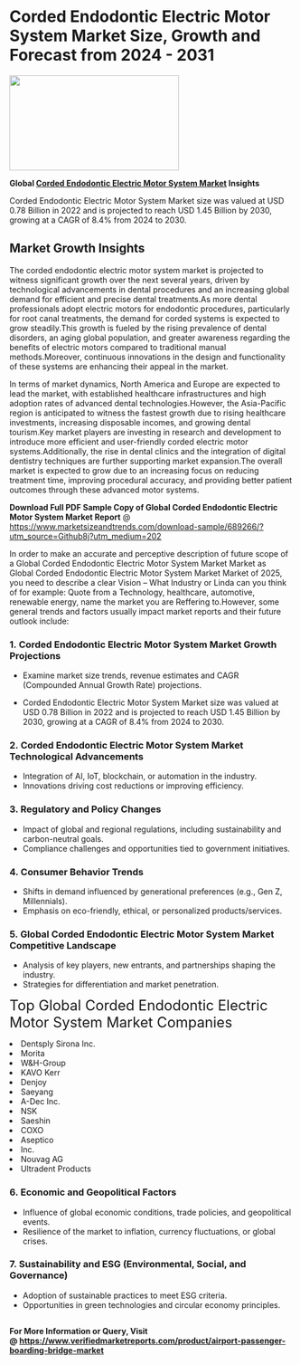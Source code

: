 <H1>Corded Endodontic Electric Motor System Market Size, Growth and Forecast from 2024 - 2031</H1><img class="aligncenter size-medium wp-image-584254" src="https://thirdeyenews.in/wp-content/uploads/2024/09/Global-Market-Research-300x168.jpeg" alt="" width="300" height="168" /><p><strong>Global&nbsp;<a href="https://www.marketsizeandtrends.com/download-sample/689266/?utm_source=Github8j?utm_medium=202">Corded Endodontic Electric Motor System Market</a> Insights</strong></p><p>Corded Endodontic Electric Motor System Market size was valued at USD 0.78 Billion in 2022 and is projected to reach USD 1.45 Billion by 2030, growing at a CAGR of 8.4% from 2024 to 2030.</p><p><h2>Market Growth Insights</h2> <p>The corded endodontic electric motor system market is projected to witness significant growth over the next several years, driven by technological advancements in dental procedures and an increasing global demand for efficient and precise dental treatments.As more dental professionals adopt electric motors for endodontic procedures, particularly for root canal treatments, the demand for corded systems is expected to grow steadily.This growth is fueled by the rising prevalence of dental disorders, an aging global population, and greater awareness regarding the benefits of electric motors compared to traditional manual methods.Moreover, continuous innovations in the design and functionality of these systems are enhancing their appeal in the market.</p> <p>In terms of market dynamics, North America and Europe are expected to lead the market, with established healthcare infrastructures and high adoption rates of advanced dental technologies.However, the Asia-Pacific region is anticipated to witness the fastest growth due to rising healthcare investments, increasing disposable incomes, and growing dental tourism.Key market players are investing in research and development to introduce more efficient and user-friendly corded electric motor systems.Additionally, the rise in dental clinics and the integration of digital dentistry techniques are further supporting market expansion.The overall market is expected to grow due to an increasing focus on reducing treatment time, improving procedural accuracy, and providing better patient outcomes through these advanced motor systems.</p> <p><span class=""><strong>Download Full PDF Sample Copy of Global Corded Endodontic Electric Motor System Market Report</strong> @ <a href="https://www.marketsizeandtrends.com/download-sample/689266/?utm_source=Github8j?utm_medium=202" target="_blank">https://www.marketsizeandtrends.com/download-sample/689266/?utm_source=Github8j?utm_medium=202</a></span></p><p>In order to make an accurate and perceptive description of future scope of a Global&nbsp;Corded Endodontic Electric Motor System Market Market as Global&nbsp;Corded Endodontic Electric Motor System Market Market of 2025, you need to describe a clear Vision &ndash; What Industry or Linda can you think of for example: Quote from a Technology, healthcare, automotive, renewable energy, name the market you are Reffering to.However, some general trends and factors usually impact market reports and their future outlook include:</p><h3>1.&nbsp;<strong>Corded Endodontic Electric Motor System Market Growth Projections</strong></h3><ul><li>Examine market size trends, revenue estimates and CAGR (Compounded Annual Growth Rate) projections.</li><li><p>Corded Endodontic Electric Motor System Market size was valued at USD 0.78 Billion in 2022 and is projected to reach USD 1.45 Billion by 2030, growing at a CAGR of 8.4% from 2024 to 2030.</p></li></ul><h3>2.&nbsp;<strong>Corded Endodontic Electric Motor System Market Technological Advancements</strong></h3><ul><li>Integration of AI, IoT, blockchain, or automation in the industry.</li><li>Innovations driving cost reductions or improving efficiency.</li></ul><h3>3.&nbsp;<strong>Regulatory and Policy Changes</strong></h3><ul><li>Impact of global and regional regulations, including sustainability and carbon-neutral goals.</li><li>Compliance challenges and opportunities tied to government initiatives.</li></ul><h3>4.&nbsp;<strong>Consumer Behavior Trends</strong></h3><ul><li>Shifts in demand influenced by generational preferences (e.g., Gen Z, Millennials).</li><li>Emphasis on eco-friendly, ethical, or personalized products/services.</li></ul><h3>5.&nbsp;<strong>Global Corded Endodontic Electric Motor System Market Competitive Landscape</strong></h3><ul><li>Analysis of key players, new entrants, and partnerships shaping the industry.</li><li>Strategies for differentiation and market penetration.</li></ul><p data-pm-slice="1 1 []"><span style="color: inherit; font-family: inherit; font-size: 25px;">Top Global Corded Endodontic Electric Motor System Market Companies</span></p><div class="" data-test-id=""><p><li>Dentsply Sirona Inc.</li><li> Morita</li><li> W&H-Group</li><li> KAVO Kerr</li><li> Denjoy</li><li> Saeyang</li><li> A-Dec Inc.</li><li> NSK</li><li> Saeshin</li><li> COXO</li><li> Aseptico</li><li> Inc.</li><li> Nouvag AG</li><li> Ultradent Products</li></p></div><h3>6.&nbsp;<strong>Economic and Geopolitical Factors</strong></h3><ul><li>Influence of global economic conditions, trade policies, and geopolitical events.</li><li>Resilience of the market to inflation, currency fluctuations, or global crises.</li></ul><h3>7.&nbsp;<strong>Sustainability and ESG (Environmental, Social, and Governance)</strong></h3><ul><li>Adoption of sustainable practices to meet ESG criteria.</li><li>Opportunities in green technologies and circular economy principles.</li></ul><h2><strong style="font-size: 14px;">For More Information or Query, Visit @&nbsp;</strong><a style="background-color: #ffffff; font-size: 14px;" href="https://www.marketsizeandtrends.com/report/corded-endodontic-electric-motor-system-market/" target="_blank">https://www.verifiedmarketreports.com/product/airport-passenger-boarding-bridge-market</a></h2>